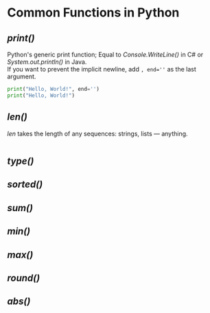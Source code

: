 # Common Functions in Python

## _print()_
Python's generic print function; Equal to _Console.WriteLine()_ in C# or _System.out.println()_ in Java. <br />
If you want to prevent the implicit newline, add `, end=''` as the last argument.

```Python
print("Hello, World!", end='')
print("Hello, World!")
```

## _len()_
_len_ takes the length of any sequences: strings, lists — anything.

```Python

```

## _type()_

## _sorted()_

## _sum()_

## _min()_

## _max()_

## _round()_

## _abs()_
